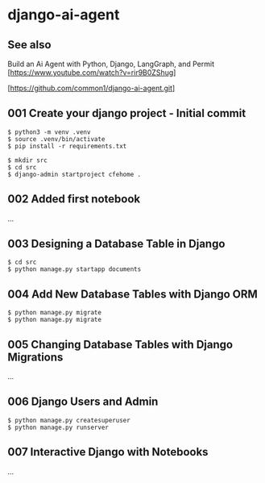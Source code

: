 # django-ai-agent

## See also

Build an Ai Agent with Python, Django, LangGraph, and Permit
[https://www.youtube.com/watch?v=rir9B0ZShug]

[https://github.com/common1/django-ai-agent.git]

## 001 Create your django project - Initial commit

```
$ python3 -m venv .venv
$ source .venv/bin/activate
$ pip install -r requirements.txt

$ mkdir src
$ cd src
$ django-admin startproject cfehome .
```
## 002 Added first notebook

...

## 003 Designing a Database Table in Django

```
$ cd src
$ python manage.py startapp documents
``` 

## 004 Add New Database Tables with Django ORM

```
$ python manage.py migrate
$ python manage.py migrate
```

## 005 Changing Database Tables with Django Migrations

...

## 006 Django Users and Admin

```
$ python manage.py createsuperuser
$ python manage.py runserver
```

## 007 Interactive Django with Notebooks

...

